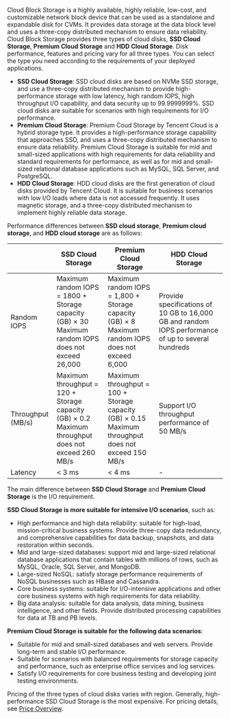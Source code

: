 Cloud Block Storage is a highly available, highly reliable, low-cost, and customizable network block device that can be used as a standalone and expandable disk for CVMs. It provides data storage at the data block level and uses a three-copy distributed mechanism to ensure data reliability. Cloud Block Storage provides three types of cloud disks, **SSD Cloud Storage**, **Premium Cloud Storage** and **HDD Cloud Storage**. Disk performance, features and pricing vary for all three types. You can select the type you need according to the requirements of your deployed applications.

- **SSD Cloud Storage**: SSD cloud disks are based on NVMe SSD storage, and use a three-copy distributed mechanism to provide high-performance storage with low latency, high random IOPS, high throughput I/O capability, and data security up to 99.9999999%. SSD cloud disks are suitable for scenarios with high requirements for I/O performance.
- **Premium Cloud Storage**: Premium Coud Storage by Tencent Cloud is a hybrid storage type. It provides a high-performance storage capability that approaches SSD, and uses a three-copy distributed mechanism to ensure data reliability. Premium Cloud Storage is suitable for mid and small-sized applications with high requirements for data reliability and standard requirements for performance, as well as for mid and small-sized relational database applications such as MySQL, SQL Server, and PostgreSQL.
- **HDD Cloud Storage**: HDD cloud disks are the first generation of cloud disks provided by Tencent Cloud. It is suitable for business scenarios with low I/O loads where data is not accessed frequently. It uses magnetic storage, and a three-copy distributed mechanism to implement highly reliable data storage.

Performance differences between **SSD cloud storage**, **Premium cloud storage**, and **HDD cloud storage** are as follows:

|               | SSD Cloud Storage                                                    | Premium Cloud Storage                                                 | HDD Cloud Storage                                                   |
| -------------- | ------------------------------------------------------------ | ------------------------------------------------------------ | ------------------------------------------------------------ |
| Random IOPS       | Maximum random IOPS = 1800 + Storage capacity (GB) × 30<br/>Maximum random IOPS does not exceed 26,000 | Maximum random IOPS = 1,800 + Storage capacity (GB) × 8<br>Maximum random IOPS does not exceed 6,000 | Provide specifications of 10 GB to 16,000 GB and random IOPS performance of up to several hundreds |
| Throughput (MB/s) | Maximum throughput = 120 + Storage capacity (GB) × 0.2<br/>Maximum throughput does not exceed 260 MB/s | Maximum throughput = 100 + Storage capacity (GB) × 0.15<br>Maximum throughput does not exceed 150 MB/s | Support I/O throughput performance of 50 MB/s                            |
| Latency           | < 3 ms                                                 | < 4 ms                                                 | -                                                         |

The main difference between **SSD Cloud Storage** and **Premium Cloud Storage** is the I/O requirement.

**SSD Cloud Storage is more suitable for intensive I/O scenarios**, such as:
- High performance and high data reliability: suitable for high-load, mission-critical business systems. Provide three-copy data redundancy, and comprehensive capabilities for data backup, snapshots, and data restoration within seconds.
- Mid and large-sized databases: support mid and large-sized relational database applications that contain tables with millions of rows, such as MySQL, Oracle, SQL Server, and MongoDB.
- Large-sized NoSQL: satisfy storage performance requirements of NoSQL businesses such as HBase and Cassandra.
- Core business systems: suitable for I/O-intensive applications and other core business systems with high requirements for data reliability.
- Big data analysis: suitable for data analysis, data mining, business intelligence, and other fields. Provide distributed processing capabilities for data at TB and PB levels.

**Premium Cloud Storage is suitable for the following data scenarios**:
- Suitable for mid and small-sized databases and web servers. Provide long-term and stable I/O performance.
- Suitable for scenarios with balanced requirements for storage capacity and performance, such as enterprise office services and log services.
- Satisfy I/O requirements for core business testing and developing joint testing environments.
  

Pricing of the three types of cloud disks varies with region. Generally, high-performance SSD Cloud Storage is the most expensive. For pricing details, see [Price Overview](https://intl.cloud.tencent.com/document/product/362/2413).
